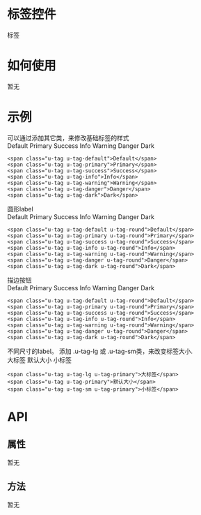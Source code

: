 # 标签控件

标签

# 如何使用

暂无

# 示例

<div class="example-head">可以通过添加其它类，来修改基础标签的样式</div>
<span class="u-tag u-tag-default">Default</span>
<span class="u-tag u-tag-primary">Primary</span>
<span class="u-tag u-tag-success">Success</span>
<span class="u-tag u-tag-info">Info</span>
<span class="u-tag u-tag-warning">Warning</span>
<span class="u-tag u-tag-danger">Danger</span>
<span class="u-tag u-tag-dark">Dark</span>

<pre><code>&lt;span class="u-tag u-tag-default">Default&lt;/span>
&lt;span class="u-tag u-tag-primary">Primary&lt;/span>
&lt;span class="u-tag u-tag-success">Success&lt;/span>
&lt;span class="u-tag u-tag-info">Info&lt;/span>
&lt;span class="u-tag u-tag-warning">Warning&lt;/span>
&lt;span class="u-tag u-tag-danger">Danger&lt;/span>
&lt;span class="u-tag u-tag-dark">Dark&lt;/span>
</code></pre>
<div class="example-head">圆形label</div>
<span class="u-tag u-tag-default u-tag-round">Default</span>
<span class="u-tag u-tag-primary u-tag-round">Primary</span>
<span class="u-tag u-tag-success u-tag-round">Success</span>
<span class="u-tag u-tag-info u-tag-round">Info</span>
<span class="u-tag u-tag-warning u-tag-round">Warning</span>
<span class="u-tag u-tag-danger u-tag-round">Danger</span>
<span class="u-tag u-tag-dark u-tag-round">Dark</span>

<pre><code>&lt;span class="u-tag u-tag-default u-tag-round">Default&lt;/span>
&lt;span class="u-tag u-tag-primary u-tag-round">Primary&lt;/span>
&lt;span class="u-tag u-tag-success u-tag-round">Success&lt;/span>
&lt;span class="u-tag u-tag-info u-tag-round">Info&lt;/span>
&lt;span class="u-tag u-tag-warning u-tag-round">Warning&lt;/span>
&lt;span class="u-tag u-tag-danger u-tag-round">Danger&lt;/span>
&lt;span class="u-tag u-tag-dark u-tag-round">Dark&lt;/span>
</code></pre>
<div class="example-head">描边按钮</div>
<span class="u-tag u-tag-default u-tag-round">Default</span>
<span class="u-tag u-tag-primary u-tag-round">Primary</span>
<span class="u-tag u-tag-success u-tag-round">Success</span>
<span class="u-tag u-tag-info u-tag-round">Info</span>
<span class="u-tag u-tag-warning u-tag-round">Warning</span>
<span class="u-tag u-tag-danger u-tag-round">Danger</span>
<span class="u-tag u-tag-dark u-tag-round">Dark</span>

<pre><code>&lt;span class="u-tag u-tag-default u-tag-round">Default&lt;/span>
&lt;span class="u-tag u-tag-primary u-tag-round">Primary&lt;/span>
&lt;span class="u-tag u-tag-success u-tag-round">Success&lt;/span>
&lt;span class="u-tag u-tag-info u-tag-round">Info&lt;/span>
&lt;span class="u-tag u-tag-warning u-tag-round">Warning&lt;/span>
&lt;span class="u-tag u-tag-danger u-tag-round">Danger&lt;/span>
&lt;span class="u-tag u-tag-dark u-tag-round">Dark&lt;/span>
</code></pre>
<div class="example-head">不同尺寸的label。
添加 .u-tag-lg 或 .u-tag-sm类，来改变标签大小.</div>
<span class="u-tag u-tag-lg u-tag-primary">大标签</span>
<span class="u-tag u-tag-primary">默认大小</span>
<span class="u-tag u-tag-sm u-tag-primary">小标签</span>

<pre><code>&lt;span class="u-tag u-tag-lg u-tag-primary">大标签&lt;/span>
&lt;span class="u-tag u-tag-primary">默认大小&lt;/span>
&lt;span class="u-tag u-tag-sm u-tag-primary">小标签&lt;/span>
</code></pre>


<!--### 示例1

示例1说明

### 示例2

示例2说-->

# API

## 属性

暂无
<!--### 属性1

属性1说明

### 属性2

属性2说明-->

## 方法

暂无
<!--### 方法1

方法1说明

### 方法2

方法2说明-->
